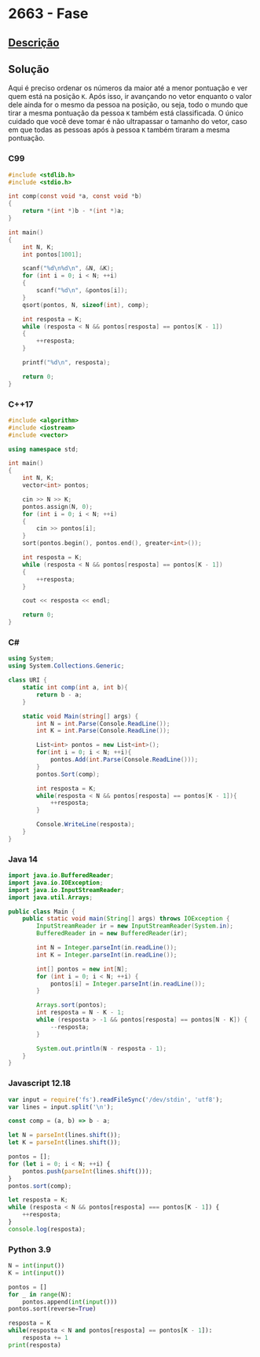 # 2663 - Fase

## [Descrição](https://www.beecrowd.com.br/judge/pt/problems/view/2663)

## Solução

Aqui é preciso ordenar os números da maior até a menor pontuação e ver quem está na posição `K`. Após isso, ir avançando no vetor enquanto o valor dele ainda for o mesmo da pessoa na posição, ou seja, todo o mundo que tirar a mesma pontuação da pessoa `K` também está classificada. O único cuidado que você deve tomar é não ultrapassar o tamanho do vetor, caso em que todas as pessoas após à pessoa `K` também tiraram a mesma pontuação.

### C99

```c
#include <stdlib.h>
#include <stdio.h>

int comp(const void *a, const void *b)
{
    return *(int *)b - *(int *)a;
}

int main()
{
    int N, K;
    int pontos[1001];

    scanf("%d\n%d\n", &N, &K);
    for (int i = 0; i < N; ++i)
    {
        scanf("%d\n", &pontos[i]);
    }
    qsort(pontos, N, sizeof(int), comp);

    int resposta = K;
    while (resposta < N && pontos[resposta] == pontos[K - 1])
    {
        ++resposta;
    }

    printf("%d\n", resposta);

    return 0;
}
```

### C++17

```cpp
#include <algorithm>
#include <iostream>
#include <vector>

using namespace std;

int main()
{
    int N, K;
    vector<int> pontos;

    cin >> N >> K;
    pontos.assign(N, 0);
    for (int i = 0; i < N; ++i)
    {
        cin >> pontos[i];
    }
    sort(pontos.begin(), pontos.end(), greater<int>());

    int resposta = K;
    while (resposta < N && pontos[resposta] == pontos[K - 1])
    {
        ++resposta;
    }

    cout << resposta << endl;

    return 0;
}
```

### C#

```cs
using System;
using System.Collections.Generic;

class URI {
    static int comp(int a, int b){
        return b - a;
    }

    static void Main(string[] args) {
        int N = int.Parse(Console.ReadLine());
        int K = int.Parse(Console.ReadLine());

        List<int> pontos = new List<int>();
        for(int i = 0; i < N; ++i){
            pontos.Add(int.Parse(Console.ReadLine()));
        }
        pontos.Sort(comp);

        int resposta = K;
        while(resposta < N && pontos[resposta] == pontos[K - 1]){
            ++resposta;
        }

        Console.WriteLine(resposta);
    }
}
```

### Java 14

```java
import java.io.BufferedReader;
import java.io.IOException;
import java.io.InputStreamReader;
import java.util.Arrays;

public class Main {
    public static void main(String[] args) throws IOException {
        InputStreamReader ir = new InputStreamReader(System.in);
        BufferedReader in = new BufferedReader(ir);

        int N = Integer.parseInt(in.readLine());
        int K = Integer.parseInt(in.readLine());

        int[] pontos = new int[N];
        for (int i = 0; i < N; ++i) {
            pontos[i] = Integer.parseInt(in.readLine());
        }

        Arrays.sort(pontos);
        int resposta = N - K - 1;
        while (resposta > -1 && pontos[resposta] == pontos[N - K]) {
            --resposta;
        }

        System.out.println(N - resposta - 1);
    }
}
```

### Javascript 12.18

```js
var input = require('fs').readFileSync('/dev/stdin', 'utf8');
var lines = input.split('\n');

const comp = (a, b) => b - a;

let N = parseInt(lines.shift());
let K = parseInt(lines.shift());

pontos = [];
for (let i = 0; i < N; ++i) {
    pontos.push(parseInt(lines.shift()));
}
pontos.sort(comp);

let resposta = K;
while (resposta < N && pontos[resposta] === pontos[K - 1]) {
    ++resposta;
}
console.log(resposta);
```

### Python 3.9

```py
N = int(input())
K = int(input())

pontos = []
for _ in range(N):
    pontos.append(int(input()))
pontos.sort(reverse=True)

resposta = K
while(resposta < N and pontos[resposta] == pontos[K - 1]):
    resposta += 1
print(resposta)
```